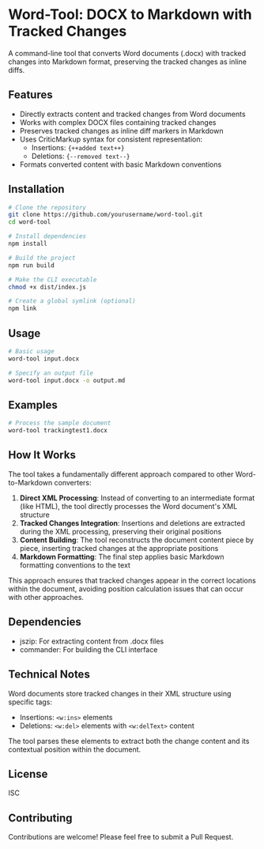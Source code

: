 # Word-Tool: DOCX to Markdown with Tracked Changes

A command-line tool that converts Word documents (.docx) with tracked changes into Markdown format, preserving the tracked changes as inline diffs.

## Features

- Directly extracts content and tracked changes from Word documents
- Works with complex DOCX files containing tracked changes
- Preserves tracked changes as inline diff markers in Markdown
- Uses CriticMarkup syntax for consistent representation:
  - Insertions: `{++added text++}`
  - Deletions: `{--removed text--}`
- Formats converted content with basic Markdown conventions

## Installation

```bash
# Clone the repository
git clone https://github.com/yourusername/word-tool.git
cd word-tool

# Install dependencies
npm install

# Build the project
npm run build

# Make the CLI executable
chmod +x dist/index.js

# Create a global symlink (optional)
npm link
```

## Usage

```bash
# Basic usage
word-tool input.docx

# Specify an output file
word-tool input.docx -o output.md
```

## Examples

```bash
# Process the sample document
word-tool trackingtest1.docx
```

## How It Works

The tool takes a fundamentally different approach compared to other Word-to-Markdown converters:

1. **Direct XML Processing**: Instead of converting to an intermediate format (like HTML), the tool directly processes the Word document's XML structure
2. **Tracked Changes Integration**: Insertions and deletions are extracted during the XML processing, preserving their original positions
3. **Content Building**: The tool reconstructs the document content piece by piece, inserting tracked changes at the appropriate positions
4. **Markdown Formatting**: The final step applies basic Markdown formatting conventions to the text

This approach ensures that tracked changes appear in the correct locations within the document, avoiding position calculation issues that can occur with other approaches.

## Dependencies

- jszip: For extracting content from .docx files
- commander: For building the CLI interface

## Technical Notes

Word documents store tracked changes in their XML structure using specific tags:
- Insertions: `<w:ins>` elements 
- Deletions: `<w:del>` elements with `<w:delText>` content

The tool parses these elements to extract both the change content and its contextual position within the document.

## License

ISC

## Contributing

Contributions are welcome! Please feel free to submit a Pull Request.